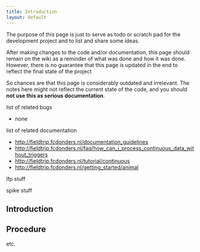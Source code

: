 ```yaml
---
title: Introduction
layout: default
---
```


<div class="alert-danger">
The purpose of this page is just to serve as todo or scratch pad for the development project and to list and share some ideas.

After making changes to the code and/or documentation, this page should remain on the wiki as a reminder of what was done and how it was done. However, there is no guarantee that this page is updated in the end to reflect the final state of the project

So chances are that this page is considerably outdated and irrelevant. The notes here might not reflect the current state of the code, and you should **not use this as serious documentation**.
</div>

list of related bugs

*  none

list of related documentation

*  http://fieldtrip.fcdonders.nl/documentation_guidelines
*  http://fieldtrip.fcdonders.nl/faq/how_can_i_process_continuous_data_without_triggers
*  http://fieldtrip.fcdonders.nl/tutorial/continuous
*  http://fieldtrip.fcdonders.nl/getting_started/animal

lfp stuff

spike stuff

## Introduction

## Procedure

etc.
